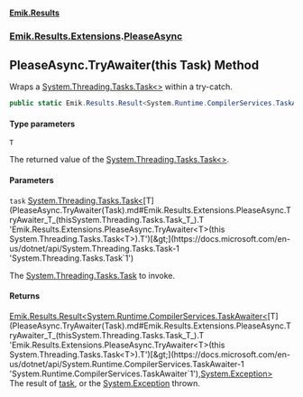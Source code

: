 #### [Emik.Results](index.md 'index')
### [Emik.Results.Extensions](Emik.Results.Extensions.md 'Emik.Results.Extensions').[PleaseAsync](PleaseAsync.md 'Emik.Results.Extensions.PleaseAsync')

## PleaseAsync.TryAwaiter<T>(this Task<T>) Method

Wraps a [System.Threading.Tasks.Task&lt;&gt;](https://docs.microsoft.com/en-us/dotnet/api/System.Threading.Tasks.Task-1 'System.Threading.Tasks.Task`1') within a try-catch.

```csharp
public static Emik.Results.Result<System.Runtime.CompilerServices.TaskAwaiter<T>,System.Exception> TryAwaiter<T>(this System.Threading.Tasks.Task<T> task);
```
#### Type parameters

<a name='Emik.Results.Extensions.PleaseAsync.TryAwaiter_T_(thisSystem.Threading.Tasks.Task_T_).T'></a>

`T`

The returned value of the [System.Threading.Tasks.Task&lt;&gt;](https://docs.microsoft.com/en-us/dotnet/api/System.Threading.Tasks.Task-1 'System.Threading.Tasks.Task`1').
#### Parameters

<a name='Emik.Results.Extensions.PleaseAsync.TryAwaiter_T_(thisSystem.Threading.Tasks.Task_T_).task'></a>

`task` [System.Threading.Tasks.Task&lt;](https://docs.microsoft.com/en-us/dotnet/api/System.Threading.Tasks.Task-1 'System.Threading.Tasks.Task`1')[T](PleaseAsync.TryAwaiter(Task).md#Emik.Results.Extensions.PleaseAsync.TryAwaiter_T_(thisSystem.Threading.Tasks.Task_T_).T 'Emik.Results.Extensions.PleaseAsync.TryAwaiter<T>(this System.Threading.Tasks.Task<T>).T')[&gt;](https://docs.microsoft.com/en-us/dotnet/api/System.Threading.Tasks.Task-1 'System.Threading.Tasks.Task`1')

The [System.Threading.Tasks.Task](https://docs.microsoft.com/en-us/dotnet/api/System.Threading.Tasks.Task 'System.Threading.Tasks.Task') to invoke.

#### Returns
[Emik.Results.Result&lt;](Result_TOk,TErr_.md 'Emik.Results.Result<TOk,TErr>')[System.Runtime.CompilerServices.TaskAwaiter&lt;](https://docs.microsoft.com/en-us/dotnet/api/System.Runtime.CompilerServices.TaskAwaiter-1 'System.Runtime.CompilerServices.TaskAwaiter`1')[T](PleaseAsync.TryAwaiter(Task).md#Emik.Results.Extensions.PleaseAsync.TryAwaiter_T_(thisSystem.Threading.Tasks.Task_T_).T 'Emik.Results.Extensions.PleaseAsync.TryAwaiter<T>(this System.Threading.Tasks.Task<T>).T')[&gt;](https://docs.microsoft.com/en-us/dotnet/api/System.Runtime.CompilerServices.TaskAwaiter-1 'System.Runtime.CompilerServices.TaskAwaiter`1')[,](Result_TOk,TErr_.md 'Emik.Results.Result<TOk,TErr>')[System.Exception](https://docs.microsoft.com/en-us/dotnet/api/System.Exception 'System.Exception')[&gt;](Result_TOk,TErr_.md 'Emik.Results.Result<TOk,TErr>')  
The result of [task](PleaseAsync.TryAwaiter(Task).md#Emik.Results.Extensions.PleaseAsync.TryAwaiter_T_(thisSystem.Threading.Tasks.Task_T_).task 'Emik.Results.Extensions.PleaseAsync.TryAwaiter<T>(this System.Threading.Tasks.Task<T>).task'), or the [System.Exception](https://docs.microsoft.com/en-us/dotnet/api/System.Exception 'System.Exception') thrown.